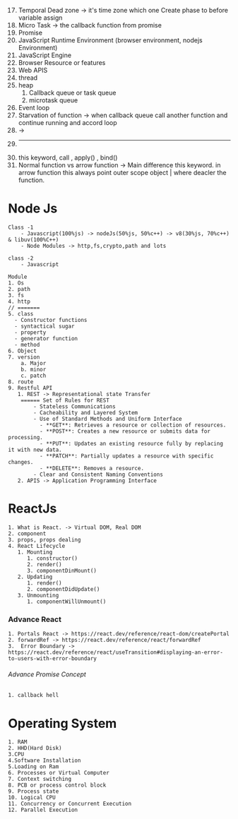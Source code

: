 17. Temporal Dead zone -> it's time zone which one Create phase to before variable assign
18. Micro Task -> the callback function from promise
19. Promise
20. JavaScript Runtime Environment (browser environment, nodejs Environment)
21. JavaScript Engine
22. Browser Resource or features
23. Web APIS
24. thread
25. heap
    1. Callback queue or task queue
    2. microtask queue
26. Event loop
27. Starvation of function -> when callback queue call another function and continue running and accord loop
28. ->
29. ***
30. this keyword, call , apply() , bind()
31. Normal function vs arrow function -> Main difference this keyword. in arrow function this always point outer scope object | where deacler the function.

# Node Js

<!-- Node JS Deep Thinking -->

    Class -1
        - Javascript(100%js) -> nodeJs(50%js, 50%c++) -> v8(30%js, 70%c++) & libuv(100%C++)
        - Node Modules -> http,fs,crypto,path and lots

    class -2
        - Javascript

<!-- Node JS Deep Thinking -->

    Module
    1. Os
    2. path
    3. fs
    4. http
    // =======
    5. class
      - Constructor functions
      - syntactical sugar
      - property
      - generator function
      - method
    6. Object
    7. version
        a. Major
        b. minor
        c. patch
    8. route
    9. Restful API
       1. REST -> Representational state Transfer
        ====== Set of Rules for REST
            - Stateless Communications
            - Cacheability and Layered System
            - Use of Standard Methods and Uniform Interface
              - **GET**: Retrieves a resource or collection of resources.
              - **POST**: Creates a new resource or submits data for processing.
              - **PUT**: Updates an existing resource fully by replacing it with new data.
              - **PATCH**: Partially updates a resource with specific changes.
              - **DELETE**: Removes a resource.
            - Clear and Consistent Naming Conventions
       2. APIS -> Application Programming Interface

# ReactJs

    1. What is React. -> Virtual DOM, Real DOM
    2. component
    3. props, props dealing
    4. React Lifecycle
       1. Mounting
          1. constructor()
          2. render()
          3. componentDinMount()
       2. Updating
          1. render()
          2. componentDidUpdate()
       3. Unmounting
          1. componentWillUnmount()

### Advance React

    1. Portals React -> https://react.dev/reference/react-dom/createPortal
    2. forwardRef -> https://react.dev/reference/react/forwardRef
    3.  Error Boundary -> https://react.dev/reference/react/useTransition#displaying-an-error-to-users-with-error-boundary

###### Advance Promise Concept

    1. callback hell

# Operating System

    1. RAM
    2. HHD(Hard Disk)
    3.CPU
    4.Software Installation
    5.Loading on Ram
    6. Processes or Virtual Computer
    7. Context switching
    8. PCB or process control block
    9. Process state
    10. Logical CPU
    11. Concurrency or Concurrent Execution
    12. Parallel Execution
